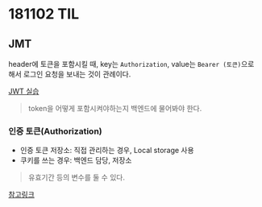 # 181102 TIL 

## JMT

header에 토큰을 포함시킬 때, key는 `Authorization`, value는 `Bearer (토큰)`으로 해서 로그인 요청을 보내는 것이 관례이다.

[JWT 실습](https://glitch.com/edit/#!/feather-silkworm?path=server.js:91:12)

> token을 어떻게 포함시켜야하는지 백엔드에 물어봐야 한다.

### 인증 토큰(Authorization)

- 인증 토큰 저장소: 직접 관리하는 경우, Local storage 사용
- 쿠키를 쓰는 경우: 백엔드 담당, 저장소

> 유효기간 등의 변수를 둘 수 있다.

[참고링크](https://fds11.github.io/fds-nodejs-http/2-2-3-jwt.html)